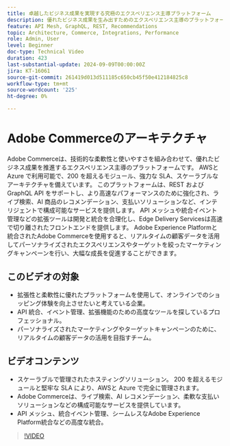 ```yaml
---
title: 卓越したビジネス成果を実現する究極のエクスペリエンス主導プラットフォーム
description: 優れたビジネス成果を生み出すためのエクスペリエンス主導のプラットフォームとしてのAdobe Commerceの機能と特徴。
feature: API Mesh, GraphQL, REST, Recommendations
topic: Architecture, Commerce, Integrations, Performance
role: Admin, User
level: Beginner
doc-type: Technical Video
duration: 423
last-substantial-update: 2024-09-09T00:00:00Z
jira: KT-16061
source-git-commit: 261419d013d511185c650cb45f50e412184825c8
workflow-type: tm+mt
source-wordcount: '225'
ht-degree: 0%

---
```



# Adobe Commerceのアーキテクチャ

Adobe Commerceは、技術的な柔軟性と使いやすさを組み合わせて、優れたビジネス成果を推進するエクスペリエンス主導のプラットフォームです。 AWSと Azure で利用可能で、200 を超えるモジュール、強力な SLA、スケーラブルなアーキテクチャを備えています。 このプラットフォームは、REST およびGraphQL API をサポートし、より高速なパフォーマンスのために強化され、ライブ検索、AI 商品のレコメンデーション、支払いソリューションなど、インテリジェントで構成可能なサービスを提供します。
API メッシュや統合イベント管理などの拡張ツールは開発と統合を合理化し、Edge Delivery Servicesは高速で切り離されたフロントエンドを提供します。 Adobe Experience Platformと統合されたAdobe Commerceを使用すると、リアルタイムの顧客データを活用してパーソナライズされたエクスペリエンスやターゲットを絞ったマーケティングキャンペーンを行い、大幅な成長を促進することができます。

## このビデオの対象

- 拡張性と柔軟性に優れたプラットフォームを使用して、オンラインでのショッピング体験を向上させたいと考えている企業。
- API 統合、イベント管理、拡張機能のための高度なツールを探しているプロフェッショナル。
- パーソナライズされたマーケティングやターゲットキャンペーンのために、リアルタイムの顧客データの活用を目指すチーム。

## ビデオコンテンツ

- スケーラブルで管理されたホスティングソリューション。 200 を超えるモジュールと堅牢な SLA により、AWSと Azure で完全に管理されます。
- Adobe Commerceは、ライブ検索、AI レコメンデーション、柔軟な支払いソリューションなどの構成可能なサービスを提供しています。
- API メッシュ、統合イベント管理、シームレスなAdobe Experience Platform統合などの高度な統合。

>[!VIDEO](https://video.tv.adobe.com/v/3433435?learn=on)
